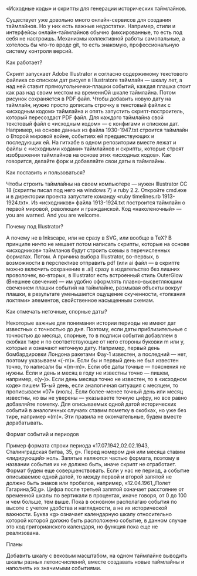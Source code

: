 «Исходные коды» и скрипты для генерации исторических таймлайнов.

Существует уже довольно много онлайн-сервисов для создания таймлайнов. Но у них есть важные недостатки. Например, стили и интерфейсы онлайн-таймлайнов обычно фиксированные, то есть под себя не настроишь. Механизмы коллективной работы самопальные, а хотелось бы что-то вроде git, то есть знакомую, профессиональную систему контроля версий.

Как работает?

Скрипт запускает Adobe Illustrator и согласно содержимому текстового файлика со списком дат рисует в Illustratore таймлайн — шкалу лет, а над ней ставит прямоугольнички-плашки событий, каждая плашка стоит как раз над своим местом на временнОй шкале таймлайна. Потом рисунок сохраняется в PDF файл. Чтобы добавить новую дату на таймлайн, нужно просто дописать строчку в текстовый файлик с «исходным кодом» таймлайна и опять запустить скрипт-построитель, который пересоздаст PDF файл. Для каждого таймлайна свой текстовый файл с «исходным кодом» — с конфигами и списком дат. Например, на основе данных из файла 1930-1947.txt строится таймлайн о Второй мировой войне, событиях ей предшествующих и последующих ей. На гитхабе в одном репозитории вместе лежат и файлы с «исходными кодами» таймлайнов и скрипты, которые строят изображения таймлайнов на основе этих «исходных кодов». Как говорится, делайте форк и добавляйте свои даты в таймлайны.

Как поставить и пользоваться?

Чтобы строить таймлайны на своем компьютере — нужен Illustrator СС 18 (скрипты писал под него на windows 7) и ruby 2.2. Откройте cmd.exe и в директории проекта запустите команду «ruby timelines.rb 1913-1924.txt». Из «исходников» файла 1913-1924.txt построится таймлайн о первой мировой, революции и гражданской. Код «наколеночный» — you are warned. And you are welcome.

Почему под Illustrator?

А почему не в Inkscape, или не сразу в SVG, или вообще в TeX? В принципе ничто не мешает потом написать скрипты, которые на основе «исходников» таймланов будут строить схемы в перечисленных форматах. Потом. А причина выбора Illustrator, во-первых, в возможности в перспективе отправить pdf (или ai файл — в скрипте можно включить сохранение в .ai) сразу в издательство без лишних проволочек, во-вторых, в Illustrator есть встроенный стиль OuterGlow (Внешнее свечение) — им удобно оформлять плавно-высветляющим свечением плашки событий на таймлайне, размывая объекты вокруг плашки, в результате уменьшается ощущение скученности, «толкания локтями» элементов, свойственное насыщенным схемам.

Как отмечать неточные, спорные даты?

Некоторые важные для понимания истории периоды не имеют дат известных с точностью до дня. Поэтому, если даты приблизительные с точностью до месяца, спорные, то в подписи события добавляем в скобках тире и по соответствующие от него стороны буковки m или y, которые и означают неточную дату. Например, первый день бомбардировки Лондона ракетами Фау-1 известен, а последний — нет, поэтому указываем «(-m)». Если бы и первый день не был известен точно, то написали бы «(m-m)». Если обе даты точные — пояснения не нужны. Если и день и месяц в году не известны точно — пишем, например, «(y-)». Если день месяца точно не известен, то в «исходном коде» пишем 15-ый день, если аналогичная ситуация с месяцем, то прописываем «07» (июль). Если более-менее точный день или месяц известны, но вы не уверены — указываете точную цифру, но все равно добавляйте пометку. Для описываемых одной датой исторических событий в аналогичных случаях ставим пометку в скобках, но уже без тире, например «(m)». Эти правила не окончательные, будем вместе дорабатывать.

Формат событий и периодов

Пример формата строки периода «17.07.1942,02.02.1943, Сталинградская битва, 35, g». Перед номером дня или месяца ставим «лидирующий» ноль. Запятые являются частью формата, поэтому в названии события их не должно быть, иначе скрипт не отработает. Формат будем еще совершенствовать. Если у нас не период, а событие описываемое одной датой, то между первой и второй запятой не должно быть знаков или пробелов, например, «12.04.1961,,Полет Гагарина,50,g». Цифра после третьей запятой означает расстояние от временной шкалы по вертикали в процентах, иначе говоря, от 0 до 100 и чем больше, тем выше. Пока в основном располагаю события по высоте с учетом удобства и наглядности, а не их исторической важности. Буква «g» означает календарную шкалу относительно которой которой должно быть расположено событие, в данном случае это код григорианского календаря, но функция пока еще не реализована.

Планы

Добавить шкалу с вековым масштабом, на одном таймлайне выводить шкалы разных летоисчислений, вместе создавать новые таймлайны и наполнять их значимыми событиями.
